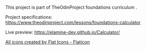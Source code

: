 This project is part of TheOdinProject foundations curriculum .

Project specifications: https://www.theodinproject.com/lessons/foundations-calculator

Live preview: https://elamine-dev.github.io/Calculator/

<a href="https://www.flaticon.com/" title="">All icons created by Flat Icons - Flaticon</a>
